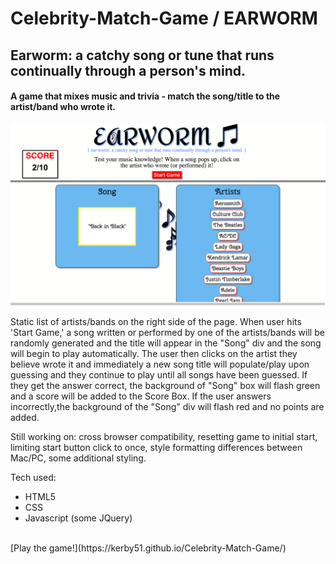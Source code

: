 # Celebrity-Match-Game / EARWORM

## Earworm: a catchy song or tune that runs continually through a person's mind.

#### A game that mixes music and trivia - match the song/title to the artist/band who wrote it.

![Earworm](./images/Earworm.png)

Static list of artists/bands on the right side of the page.  When user hits 'Start Game,' a song written or performed by one of the artists/bands will be randomly generated and the title will appear in the "Song" div and the song will begin to play automatically.  The user then clicks on the artist they believe wrote it and immediately a new song title will populate/play upon guessing and they continue to play until all songs have been guessed.  If they get the answer correct, the background of "Song" box will flash green and a score will be added to the Score Box.  If the user answers incorrectly,the background of the "Song" div will flash red and no points are added.

Still working on:  cross browser compatibility, resetting game to initial start, limiting start button click to once, style formatting differences between Mac/PC, some additional styling.

Tech used:
* HTML5
* CSS
* Javascript (some JQuery)

<br />
[Play the game!](https://kerby51.github.io/Celebrity-Match-Game/)
